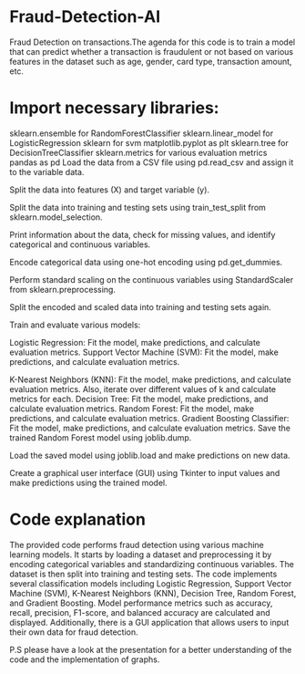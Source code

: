 # Fraud-Detection-AI
Fraud Detection on transactions.The agenda for this code is to train a model that can predict whether a transaction is fraudulent or not based on various features in the dataset such as age, gender, card type, transaction amount, etc.



# Import necessary libraries:
sklearn.ensemble for RandomForestClassifier
sklearn.linear_model for LogisticRegression
sklearn for svm
matplotlib.pyplot as plt
sklearn.tree for DecisionTreeClassifier
sklearn.metrics for various evaluation metrics
pandas as pd
Load the data from a CSV file using pd.read_csv and assign it to the variable data.

Split the data into features (X) and target variable (y).

Split the data into training and testing sets using train_test_split from sklearn.model_selection.

Print information about the data, check for missing values, and identify categorical and continuous variables.

Encode categorical data using one-hot encoding using pd.get_dummies.

Perform standard scaling on the continuous variables using StandardScaler from sklearn.preprocessing.

Split the encoded and scaled data into training and testing sets again.

Train and evaluate various models:

Logistic Regression: Fit the model, make predictions, and calculate evaluation metrics.
Support Vector Machine (SVM): Fit the model, make predictions, and calculate evaluation metrics.

K-Nearest Neighbors (KNN): Fit the model, make predictions, and calculate evaluation metrics. Also, iterate over different values of k and calculate metrics for each.
Decision Tree: Fit the model, make predictions, and calculate evaluation metrics.
Random Forest: Fit the model, make predictions, and calculate evaluation metrics.
Gradient Boosting Classifier: Fit the model, make predictions, and calculate evaluation metrics.
Save the trained Random Forest model using joblib.dump.

Load the saved model using joblib.load and make predictions on new data.

Create a graphical user interface (GUI) using Tkinter to input values and make predictions using the trained model.


# Code explanation

The provided code performs fraud detection using various machine learning
models.
It starts by loading a dataset and preprocessing it by encoding categorical
variables and standardizing continuous variables.
The dataset is then split into training and testing sets. The code implements
several classification models including Logistic Regression, Support Vector
Machine (SVM), K-Nearest Neighbors (KNN), Decision Tree, Random Forest,
and Gradient Boosting.
Model performance metrics such as accuracy, recall, precision, F1-score, and
balanced accuracy are calculated and displayed.
Additionally, there is a GUI application that allows users to input their own
data for fraud detection.


P.S please have a look at the presentation for a better understanding of the code and the implementation of graphs.
